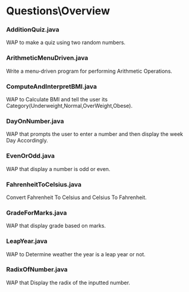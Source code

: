 # Questions\Overview 
### AdditionQuiz.java
WAP to make a quiz using two random numbers.
### ArithmeticMenuDriven.java
Write a menu-driven program for performing Arithmetic Operations.
### ComputeAndInterpretBMI.java
WAP to Calculate BMI and tell the user its Category(Underweight,Normal,OverWeight,Obese).
### DayOnNumber.java
WAP that prompts the user to enter a number and then display the week Day Accordingly.
### EvenOrOdd.java
WAP that display a number is odd or even.
### FahrenheitToCelsius.java
Convert Fahrenheit To Celsius and Celsius To Fahrenheit.
### GradeForMarks.java
WAP that display grade based on marks.
### LeapYear.java
WAP to Determine weather the year is a leap year or not.
### RadixOfNumber.java
WAP that Display the radix of the inputted number.
